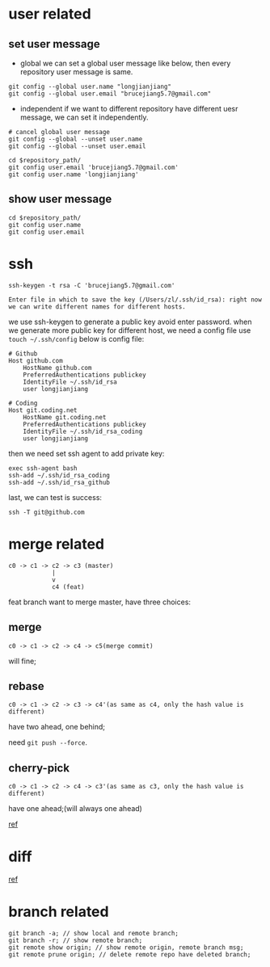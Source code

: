 # user related

## set user message

- global
we can set a global user message like below, then every repository user message is same.

```
git config --global user.name "longjianjiang"
git config --global user.email "brucejiang5.7@gmail.com"
```
- independent
if we want to different repository have different uesr message, we can set it independently.

```
# cancel global user message
git config --global --unset user.name
git config --global --unset user.email

cd $repository_path/
git config user.email 'brucejiang5.7@gmail.com'
git config user.name 'longjianjiang'
```

## show user message

```
cd $repository_path/
git config user.name
git config user.email
```

# ssh

```
ssh-keygen -t rsa -C 'brucejiang5.7@gmail.com'

Enter file in which to save the key (/Users/zl/.ssh/id_rsa): right now we can write different names for different hosts.
```

we use ssh-keygen to generate a public key avoid enter password.
when we generate more public key for different host, we need a config file use `touch ~/.ssh/config`
below is config file:

```
# Github
Host github.com 
	HostName github.com
	PreferredAuthentications publickey
	IdentityFile ~/.ssh/id_rsa
 	user longjianjiang

# Coding
Host git.coding.net
	HostName git.coding.net
	PreferredAuthentications publickey
	IdentityFile ~/.ssh/id_rsa_coding
	user longjianjiang
```

then we need set ssh agent to add private key:

```
exec ssh-agent bash
ssh-add ~/.ssh/id_rsa_coding
ssh-add ~/.ssh/id_rsa_github
```

last, we can test is success:

```
ssh -T git@github.com
```

# merge related

```
c0 -> c1 -> c2 -> c3 (master)
			|
			v
			c4 (feat)
```

feat branch want to merge master, have three choices:

## merge

```
c0 -> c1 -> c2 -> c4 -> c5(merge commit)
```

will fine;

## rebase

```
c0 -> c1 -> c2 -> c3 -> c4'(as same as c4, only the hash value is different)
```

have two ahead, one behind;

need `git push --force`.

## cherry-pick

```
c0 -> c1 -> c2 -> c4 -> c3'(as same as c3, only the hash value is different)
```

have one ahead;(will always one ahead)

[ref](https://segmentfault.com/q/1010000012762602)

# diff

[ref](https://blog.csdn.net/Jeffxu_lib/article/details/86589070)

# branch related

```
git branch -a; // show local and remote branch;
git branch -r; // show remote branch;
git remote show origin; // show remote origin, remote branch msg;
git remote prune origin; // delete remote repo have deleted branch;
```
